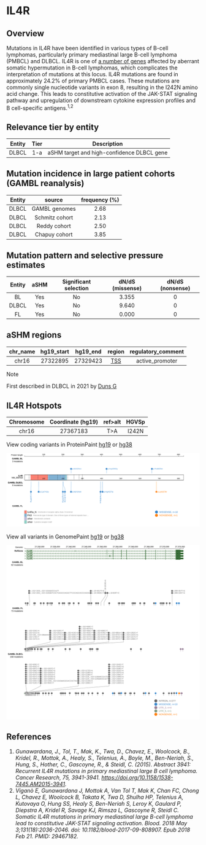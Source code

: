 # IL4R
## Overview
Mutations in IL4R have been identified in various types of B-cell lymphomas, particularly primary mediastinal large B-cell lymphoma (PMBCL) and DLBCL. IL4R is one of [a number of genes](https://github.com/morinlab/LLMPP/wiki/ashm) affected by aberrant somatic hypermutation in B-cell lymphomas, which complicates the interpretation of mutations at this locus. IL4R mutations are found in approximately 24.2% of primary PMBCL cases. These mutations are commonly single nucleotide variants in exon 8, resulting in the I242N amino acid change. This leads to constitutive activation of the JAK-STAT signaling pathway and upregulation of downstream cytokine expression profiles and B cell-specific antigens.<sup>1,2</sup>

## Relevance tier by entity

|Entity|Tier|Description               |
|:------:|:----:|--------------------------|
|DLBCL |1-a | aSHM target and high-confidence DLBCL gene|

## Mutation incidence in large patient cohorts (GAMBL reanalysis)

|Entity|source        |frequency (%)|
|:------:|:--------------:|:-------------:|
|DLBCL |GAMBL genomes |2.68         |
|DLBCL |Schmitz cohort|2.13         |
|DLBCL |Reddy cohort  |2.50         |
|DLBCL |Chapuy cohort |3.85         |

## Mutation pattern and selective pressure estimates

|Entity|aSHM|Significant selection|dN/dS (missense)|dN/dS (nonsense)|
|:------:|:----:|:---------------------:|:----------------:|:----------------:|
|BL    |Yes |No                   |3.355           |0               |
|DLBCL |Yes |No                   |9.640           |0               |
|FL    |Yes |No                   |0.000           |0               |

## aSHM regions

|chr_name|hg19_start|hg19_end|region                                                                                    |regulatory_comment|
|:--------:|:----------:|:--------:|:------------------------------------------------------------------------------------------:|:------------------:|
|chr16   |27322895  |27329423|[TSS](https://genome.ucsc.edu/s/rdmorin/GAMBL%20hg19?position=chr16%3A27322895%2D27329423)|active_promoter   |

> [!NOTE]
> First described in DLBCL in 2021 by [Duns G](https://pubmed.ncbi.nlm.nih.gov/33684939)


 ## IL4R Hotspots

| Chromosome |Coordinate (hg19) | ref>alt | HGVSp | 
 | :---:| :---: | :--: | :---: |
| chr16 | 27367183 | T>A | I242N |

View coding variants in ProteinPaint [hg19](https://morinlab.github.io/LLMPP/GAMBL/IL4R_protein.html)  or [hg38](https://morinlab.github.io/LLMPP/GAMBL/IL4R_protein_hg38.html)

![image](images/proteinpaint/IL4R_NM_000418.svg)

View all variants in GenomePaint [hg19](https://morinlab.github.io/LLMPP/GAMBL/IL4R.html)  or [hg38](https://morinlab.github.io/LLMPP/GAMBL/IL4R_hg38.html)

![image](images/proteinpaint/IL4R.svg)

## References
1. *Gunawardana, J., Tol, T., Mak, K., Twa, D., Chavez, E., Woolcock, B., Kridel, R., Mottok, A., Healy, S., Telenius, A., Boyle, M., Ben-Neriah, S., Hung, S., Hother, C., Gascoyne, R., & Steidl, C. (2015). Abstract 3941: Recurrent IL4R mutations in primary mediastinal large B cell lymphoma. Cancer Research, 75, 3941-3941. https://doi.org/10.1158/1538-7445.AM2015-3941.* 
2. *Viganò E, Gunawardana J, Mottok A, Van Tol T, Mak K, Chan FC, Chong L, Chavez E, Woolcock B, Takata K, Twa D, Shulha HP, Telenius A, Kutovaya O, Hung SS, Healy S, Ben-Neriah S, Leroy K, Gaulard P, Diepstra A, Kridel R, Savage KJ, Rimsza L, Gascoyne R, Steidl C. Somatic IL4R mutations in primary mediastinal large B-cell lymphoma lead to constitutive JAK-STAT signaling activation. Blood. 2018 May 3;131(18):2036-2046. doi: 10.1182/blood-2017-09-808907. Epub 2018 Feb 21. PMID: 29467182.*
